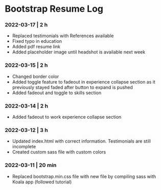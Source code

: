 # Bootstrap Resume Log


### 2022-03-17 | 2 h

- Replaced testimonials with References available
- Fixed typo in education
- Added pdf resume link
- Added placeholder image until headshot is available next week

### 2022-03-15 | 2 h

- Changed border color
- Added toggle feature to fadeout in experience collapse section as it previously stayed faded after button to expand is pushed
- Added fadeout and toggle to skills section

### 2022-03-14 | 2 h

- Added fadeout to work experience collapse section

### 2022-03-12 | 3 h

- Updated index.html with correct information. Testimonials are still incomplete
- Created custom sass file with custom colors

### 2022-03-11 | 20 min

- Replaced bootstrap.min.css file with new file by compiling sass with Koala app (followed tutorial)
